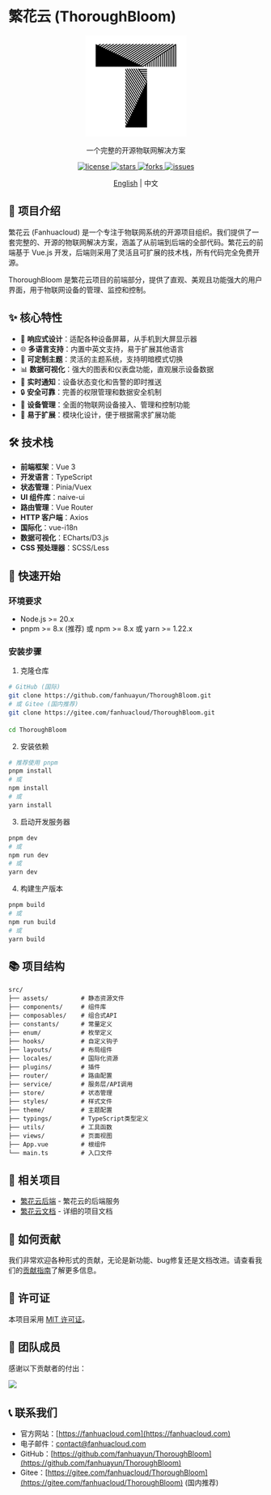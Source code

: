 # 繁花云 (ThoroughBloom)

<div align="center">
  <img src="./public/favicon.svg" alt="繁花云 Logo" width="200" />
  <p>一个完整的开源物联网解决方案</p>

  <a href="https://github.com/fanhuayun/ThoroughBloom/blob/main/LICENSE">
    <img src="https://img.shields.io/github/license/fanhuayun/ThoroughBloom" alt="license" />
  </a>
  <a href="https://github.com/fanhuayun/ThoroughBloom/stargazers">
    <img src="https://img.shields.io/github/stars/fanhuayun/ThoroughBloom" alt="stars" />
  </a>
  <a href="https://github.com/fanhuayun/ThoroughBloom/network/members">
    <img src="https://img.shields.io/github/forks/fanhuayun/ThoroughBloom" alt="forks" />
  </a>
  <a href="https://github.com/fanhuayun/ThoroughBloom/issues">
    <img src="https://img.shields.io/github/issues/fanhuayun/ThoroughBloom" alt="issues" />
  </a>
</div>

<p align="center">
  <a href="README_EN.md">English</a> |
  <span>中文</span>
</p>

## 📖 项目介绍

繁花云 (Fanhuacloud) 是一个专注于物联网系统的开源项目组织。我们提供了一套完整的、开源的物联网解决方案，涵盖了从前端到后端的全部代码。繁花云的前端基于 Vue.js 开发，后端则采用了灵活且可扩展的技术栈，所有代码完全免费开源。

ThoroughBloom 是繁花云项目的前端部分，提供了直观、美观且功能强大的用户界面，用于物联网设备的管理、监控和控制。

## ✨ 核心特性

- 📱 **响应式设计**：适配各种设备屏幕，从手机到大屏显示器
- 🌐 **多语言支持**：内置中英文支持，易于扩展其他语言
- 🎨 **可定制主题**：灵活的主题系统，支持明暗模式切换
- 📊 **数据可视化**：强大的图表和仪表盘功能，直观展示设备数据
- 🔔 **实时通知**：设备状态变化和告警的即时推送
- 🔒 **安全可靠**：完善的权限管理和数据安全机制
- 🔌 **设备管理**：全面的物联网设备接入、管理和控制功能
- 🚀 **易于扩展**：模块化设计，便于根据需求扩展功能

## 🛠️ 技术栈

- **前端框架**：Vue 3
- **开发语言**：TypeScript
- **状态管理**：Pinia/Vuex
- **UI 组件库**：naive-ui
- **路由管理**：Vue Router
- **HTTP 客户端**：Axios
- **国际化**：vue-i18n
- **数据可视化**：ECharts/D3.js
- **CSS 预处理器**：SCSS/Less

## 🚀 快速开始

### 环境要求

- Node.js >= 20.x
- pnpm >= 8.x (推荐) 或 npm >= 8.x 或 yarn >= 1.22.x

### 安装步骤

1. 克隆仓库

```bash
# GitHub (国际)
git clone https://github.com/fanhuayun/ThoroughBloom.git
# 或 Gitee (国内推荐)
git clone https://gitee.com/fanhuacloud/ThoroughBloom.git

cd ThoroughBloom
```

2. 安装依赖

```bash
# 推荐使用 pnpm
pnpm install
# 或
npm install
# 或
yarn install
```

3. 启动开发服务器

```bash
pnpm dev
# 或
npm run dev
# 或
yarn dev
```

4. 构建生产版本

```bash
pnpm build
# 或
npm run build
# 或
yarn build
```

## 📚 项目结构

```
src/
├── assets/         # 静态资源文件
├── components/     # 组件库
├── composables/    # 组合式API
├── constants/      # 常量定义
├── enum/           # 枚举定义
├── hooks/          # 自定义钩子
├── layouts/        # 布局组件
├── locales/        # 国际化资源
├── plugins/        # 插件
├── router/         # 路由配置
├── service/        # 服务层/API调用
├── store/          # 状态管理
├── styles/         # 样式文件
├── theme/          # 主题配置
├── typings/        # TypeScript类型定义
├── utils/          # 工具函数
├── views/          # 页面视图
├── App.vue         # 根组件
└── main.ts         # 入口文件
```

## 🔗 相关项目

- [繁花云后端](https://github.com/fanhuayun/backend) - 繁花云的后端服务
- [繁花云文档](https://github.com/fanhuayun/docs) - 详细的项目文档

## 🤝 如何贡献

我们非常欢迎各种形式的贡献，无论是新功能、bug修复还是文档改进。请查看我们的[贡献指南](CONTRIBUTING.md)了解更多信息。

## 📄 许可证

本项目采用 [MIT 许可证](LICENSE)。

## 👥 团队成员

感谢以下贡献者的付出：

<a href="https://github.com/fanhuayun/ThoroughBloom/graphs/contributors">
  <img src="https://contrib.rocks/image?repo=fanhuayun/ThoroughBloom" />
</a>

## 📞 联系我们

- 官方网站：[https://fanhuacloud.com](https://fanhuacloud.com)
- 电子邮件：contact@fanhuacloud.com
- GitHub：[https://github.com/fanhuayun/ThoroughBloom](https://github.com/fanhuayun/ThoroughBloom)
- Gitee：[https://gitee.com/fanhuacloud/ThoroughBloom](https://gitee.com/fanhuacloud/ThoroughBloom) (国内推荐)

